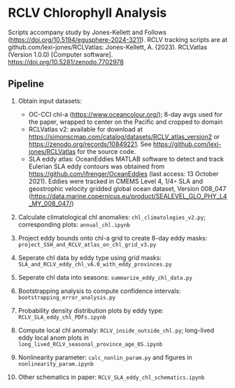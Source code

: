 # RCLV Chlorophyll Analysis

Scripts accompany study by Jones-Kellett and Follows (https://doi.org/10.5194/egusphere-2024-3211).
RCLV tracking scripts are at github.com/lexi-jones/RCLVatlas:
    Jones-Kellett, A. (2023). RCLVatlas (Version 1.0.0) [Computer software]. https://doi.org/10.5281/zenodo.7702978

## Pipeline

1. Obtain input datasets:
	- OC-CCI chl-a (https://www.oceancolour.org/); 8-day avgs used for the paper, wrapped to center on the Pacific and cropped to domain
	- RCLVatlas v2: available for download at https://simonscmap.com/catalog/datasets/RCLV_atlas_version2 or 
	  https://zenodo.org/records/10849221. See https://github.com/lexi-jones/RCLVatlas for the source code.
	- SLA eddy atlas:  OceanEddies MATLAB software to detect and track Eulerian SLA eddy contours was obtained from 
          https://github.com/ifrenger/OceanEddies (last access: 13 October 2021). Eddies were tracked in  CMEMS Level 4, 1/4◦ SLA and geostrophic
	  velocity gridded global ocean dataset, Version 008_047 (https://data.marine.copernicus.eu/product/SEALEVEL_GLO_PHY_L4_MY_008_047/)

2. Calculate climatological chl anomalies: `chl_climatologies_v2.py`; corresponding plots: `annual_chl.ipynb`

3. Project eddy bounds onto chl-a grid to create 8-day eddy masks: `project_SSH_and_RCLV_atlas_on_chl_grid_v3.py`

4. Seperate chl data by eddy type using grid masks: `SLA_and_RCLV_eddy_chl_v6.0_with_eddy_provinces.py`

5. Seperate chl data into seasons: `summarize_eddy_chl_data.py`

6. Bootstrapping analysis to compute confidence intervals: `bootstrapping_error_analysis.py`

7. Probability density distribution plots by eddy type: `RCLV_SLA_eddy_chl_PDFs.ipynb`

8. Compute local chl anomaly: `RCLV_inside_outside_chl.py`; long-lived eddy local anom plots in `long_lived_RCLV_seasonal_province_age_OS.ipynb`

9. Nonlinearity parameter: `calc_nonlin_param.py` and figures in `nonlinearity_param.ipynb`

10. Other schematics in paper: `RCLV_SLA_eddy_chl_schematics.ipynb`
